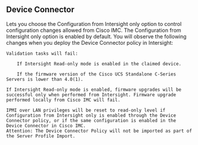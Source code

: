 ## Device Connector
Lets you choose the Configuration from Intersight only option to control configuration changes allowed from Cisco IMC. The Configuration from Intersight only option is enabled by default. You will observe the following changes when you deploy the Device Connector policy in Intersight:

    Validation tasks will fail:

        If Intersight Read-only mode is enabled in the claimed device.

        If the firmware version of the Cisco UCS Standalone C-Series Servers is lower than 4.0(1).

    If Intersight Read-only mode is enabled, firmware upgrades will be successful only when performed from Intersight. Firmware upgrade performed locally from Cisco IMC will fail.

    IPMI over LAN privileges will be reset to read-only level if Configuration from Intersight only is enabled through the Device Connector policy, or if the same configuration is enabled in the Device Connector in Cisco IMC.
    Attention: The Device Connector Policy will not be imported as part of the Server Profile Import.
